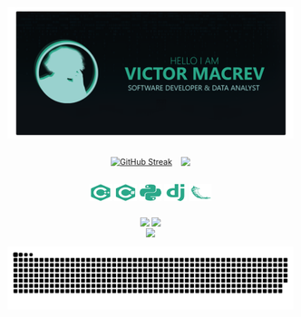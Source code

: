 <div class='container'align='center'>
  
  <img src="https://github.com/v-macrev/v-macrev/blob/main/assets/images/intro-github.png" />  
  
##

  [![GitHub Streak](https://github-readme-streak-stats.herokuapp.com?user=v-macrev&theme=gotham&card_width=320)](https://git.io/streak-stats) &nbsp;&nbsp;
  <img width=320em align=top class="img" src="https://readmestats.999857.xyz/api/top-langs/?username=v-macrev&layout=compact&langs_count=8&card_width=265&theme=gotham" />
  
  
  <div style="display: inline_block"><br>
    <img align="center" alt="CPlusPlus" height="30" width="40" src="/assets/images/cplusplus-plain.svg">
    <img align="center" alt="Csharp" height="30" width="40" src="/assets/images/csharp-plain.svg">
    <img align="center" alt="Python" height="30" width="40" src="/assets/images/python-plain.svg">
    <img align="center" alt="Django" height="30" width="40" src="/assets/images/django-plain.svg">
    <img align="center" alt="Flask" height="30" width="40" src="/assets/images/flask-original.svg">
  </div>
  
  ##
   
  <div> 
    <a href="https://www.linkedin.com/in/victor-macrev" target="_blank"><img src="https://img.shields.io/badge/-LinkedIn-%230077B5?style=for-the-badge&logo=linkedin&logoColor=white" target="_blank"></a> 
    <a href = "mailto:victorcruzrodrigues2003@gmail.com"><img src="https://img.shields.io/badge/-Gmail-%23333?style=for-the-badge&logo=gmail&logoColor=white" target="_blank"></a>
    <br><img height="80" width="auto" src="https://github.com/v-macrev/portfolio/blob/main/assets/images/macrev.gif" />  
    
  ![Snake animation](https://github.com/v-macrev/v-macrev/blob/output/github-contribution-grid-snake-dark.svg?palette=github-dark)
   
  </div>

</div>
  
